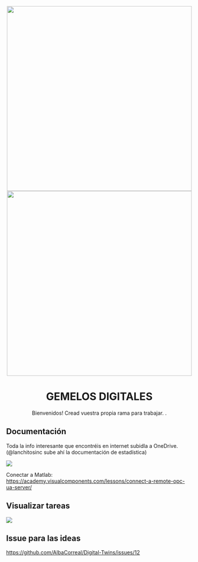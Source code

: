 <div align="center">
<img src="https://www.gemelosdigitales.uma.es/wp-content/uploads/2021/07/cropped-Logo-combinado.jpg" width="500"/>
<br>
<img src="https://www.link.uma.es/wp-content/uploads/2021/10/gemelodigital1.png" width="500"/>
<h1>GEMELOS DIGITALES</h1>
<p> Bienvenidos!
Cread vuestra propia rama para trabajar. .</p> 
</div>

## Documentación
Toda la info interesante que encontréis en internet subidla a OneDrive. (@lanchitosinc sube ahí la documentación de estadística)

  <a href="https://uma365-my.sharepoint.com/:f:/g/personal/alba_correal_uma_es/ErZ6N3adUKxPh0R5gGqSxiwBoB8LTiJ93PwqHZWaYM7izQ?e=jU3SwN" target="_blank">
    <img src="https://img.shields.io/badge/-Onedrive-blue"/>
  </a>

Conectar a Matlab: https://academy.visualcomponents.com/lessons/connect-a-remote-opc-ua-server/

## Visualizar tareas
<a href="https://github.com/users/AlbaCorreal/projects/2/views/1" target="_blank">
    <img src="https://img.shields.io/badge/-Tareas-yellow"/>
  </a>
  
## Issue para las ideas
https://github.com/AlbaCorreal/Digital-Twins/issues/12
